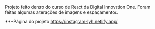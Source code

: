 Projeto feito dentro do curso de React da Digital Innovation One.
Foram feitas algumas alterações de imagens e espaçamentos.

***Página do projeto
https://instagram-lyh.netlify.app/